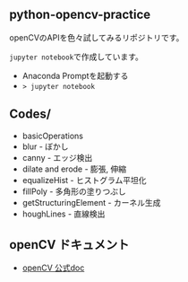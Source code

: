 ## python-opencv-practice
openCVのAPIを色々試してみるリポジトリです。  

`jupyter notebook`で作成しています。

- Anaconda Promptを起動する
- `> jupyter notebook`

## Codes/
- basicOperations
- blur - ぼかし
- canny - エッジ検出
- dilate and erode - 膨張, 伸縮
- equalizeHist - ヒストグラム平坦化
- fillPoly - 多角形の塗りつぶし
- getStructuringElement - カーネル生成
- houghLines - 直線検出

## openCV ドキュメント
- [openCV 公式doc](https://docs.opencv.org/master/index.html)
